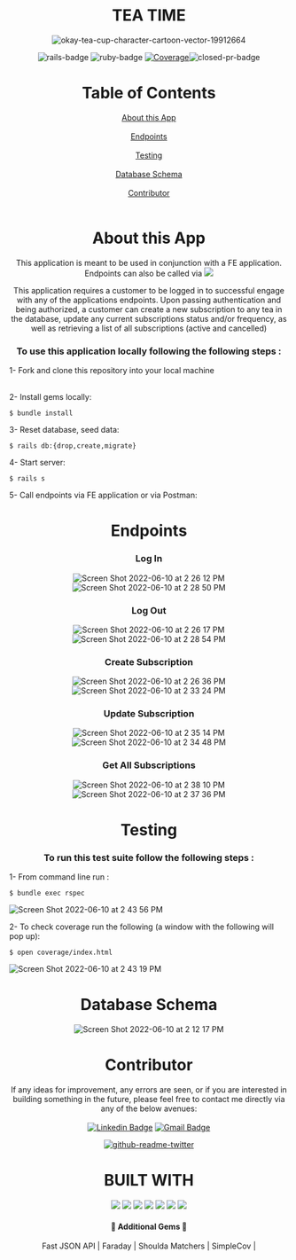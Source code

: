 <div align="center">


# TEA TIME
![okay-tea-cup-character-cartoon-vector-19912664](https://user-images.githubusercontent.com/87443686/173124115-cf67e4b8-ba8b-41a0-950f-904d2344549f.jpeg)

![rails-badge](https://img.shields.io/badge/Rails-7.1.0-informational?style=flat-square) ![ruby-badge](https://img.shields.io/badge/Ruby-2.7.4-informational?style=flat-square) [![Coverage](https://marcgrimme.github.io/simplecov-small-badge/badges/coverage_badge_total.svg)](#testing)![closed-pr-badge](https://img.shields.io/github/issues-pr-closed-raw/gregoryjflaherty/tea_time?style=flat-square)

# Table of Contents
[About this App](#about-this-app)<br><br>
[Endpoints](#endpoints)<br><br>
[Testing](#testing)<br><br>
[Database Schema](#database-schema)<br><br>
[Contributor](#contributor)<br><br>
  

# About this App
  
 This application is meant to be used in conjunction with a FE application. Endpoints can also be called via [<img src="https://img.shields.io/badge/Postman-FF6C37?style=for-the-badge&logo=Postman&logoColor=white"/>](https://learning.postman.com/docs/getting-started/introduction/)

This application requires a customer to be logged in to successful engage with any of the applications endpoints. Upon passing authentication and being authorized, a customer can create a new subscription to any tea in the database, update any current subscriptions status and/or frequency, as well as retrieving a list of all subscriptions (active and cancelled)

### To use this application locally following the following steps :
<div align="left">
 1- Fork and clone this repository into your local machine <br><br>
  
 2- Install gems locally:

    $ bundle install

 3- Reset database, seed data:

    $ rails db:{drop,create,migrate} 
 
 4- Start server:

    $ rails s
  
 5- Call endpoints via FE application or via Postman:
  
<div>
<div align="center">

# Endpoints  
  ### Log In 
  ![Screen Shot 2022-06-10 at 2 26 12 PM](https://user-images.githubusercontent.com/87443686/173128076-b89bed71-503d-414d-aa06-11f2b7c823d7.png)
  ![Screen Shot 2022-06-10 at 2 28 50 PM](https://user-images.githubusercontent.com/87443686/173128453-42ff4e73-74ca-4777-8b73-e5ccd3dca23b.png)
  ### Log Out
  ![Screen Shot 2022-06-10 at 2 26 17 PM](https://user-images.githubusercontent.com/87443686/173128166-8253f384-db80-40a1-af55-1f39d67d6e04.png)
  ![Screen Shot 2022-06-10 at 2 28 54 PM](https://user-images.githubusercontent.com/87443686/173128662-68238db9-3248-4058-89bb-f4bb8a9d8904.png)
  ### Create Subscription
  ![Screen Shot 2022-06-10 at 2 26 36 PM](https://user-images.githubusercontent.com/87443686/173128319-24deb288-9ede-4d0e-888e-c2751158cfc7.png)
  ![Screen Shot 2022-06-10 at 2 33 24 PM](https://user-images.githubusercontent.com/87443686/173128951-b1b6b979-7d61-4542-9580-914355bb5603.png)
  ### Update Subscription
  ![Screen Shot 2022-06-10 at 2 35 14 PM](https://user-images.githubusercontent.com/87443686/173129760-30ed6250-01dd-4bdf-8c84-76eabd75638c.png)
  ![Screen Shot 2022-06-10 at 2 34 48 PM](https://user-images.githubusercontent.com/87443686/173129686-20291e63-942c-4a95-af57-915888bd19b5.png)
  ### Get All Subscriptions
  ![Screen Shot 2022-06-10 at 2 38 10 PM](https://user-images.githubusercontent.com/87443686/173129865-058d7bcc-6e17-4938-8183-1f1a0fdc694e.png)
  ![Screen Shot 2022-06-10 at 2 37 36 PM](https://user-images.githubusercontent.com/87443686/173129801-9f7d05fd-636b-4eee-8ab7-6e99bd4a5a55.png)

# Testing
  ### To run this test suite follow the following steps :
<div align="left">
  
 1- From command line run :

    $ bundle exec rspec 
  
  
![Screen Shot 2022-06-10 at 2 43 56 PM](https://user-images.githubusercontent.com/87443686/173130728-0d89a052-5b9f-4714-b809-323788392197.png)

 2- To check coverage run the following (a window with the following will pop up):

    $ open coverage/index.html
 ![Screen Shot 2022-06-10 at 2 43 19 PM](https://user-images.githubusercontent.com/87443686/173130484-4dcb2bed-2dd3-4832-9fb5-88b89ec3a0bb.png)

<div>
  
<div align="center">
 
  
  
# Database Schema
   ![Screen Shot 2022-06-10 at 2 12 17 PM](https://user-images.githubusercontent.com/87443686/173126139-28222e04-f836-48b0-990d-7568e8f4cc66.png)

# Contributor

If any ideas for improvement, any errors are seen, or if you are interested in building something in the future, please feel free to contact me directly via any of the below avenues:<br><br> 
[![Linkedin Badge](https://img.shields.io/badge/-GregFlaherty-blue?style=flat-square&logo=Linkedin&logoColor=white&link=https://www.linkedin.com/in/gregoryjflaherty/)](https://www.linkedin.com/in/gregoryjflaherty/) 
[![Gmail Badge](https://img.shields.io/badge/-gregoryjflaherty@gmail.com-c14438?style=flat-square&logo=Gmail&logoColor=white&link=mailto:gregoryjflaherty@gmail.com)](mailto:gregoryjflaherty@gmail.com)
  
  [![github-readme-twitter](https://github-readme-twitter.gazf.vercel.app/api?id=gregjflaherty)](https://github.com/gazf/github-readme-twitter)
  
# BUILT WITH
  <img src="https://img.shields.io/badge/GitHub-100000?style=for-the-badge&logo=github&logoColor=white" />  <img src="https://img.shields.io/badge/Markdown-000000?style=for-the-badge&logo=markdown&logoColor=white" />  <img src="https://img.shields.io/badge/Postman-FF6C37?style=for-the-badge&logo=Postman&logoColor=white"/> <img src="https://img.shields.io/badge/Ruby_on_Rails-CC0000?style=for-the-badge&logo=ruby-on-rails&logoColor=white" /> <img src="https://img.shields.io/badge/Atom-66595C?style=for-the-badge&logo=Atom&logoColor=white" /> <img src="https://img.shields.io/badge/Ruby-CC342D?style=for-the-badge&logo=ruby&logoColor=white" /> <img src="https://img.shields.io/badge/PostgreSQL-316192?style=for-the-badge&logo=postgresql&logoColor=white" />      
  
#### :gem: Additional Gems :gem:
Fast JSON API |
Faraday |
Shoulda Matchers |
SimpleCov |
<br><br>

<div>
</div>
